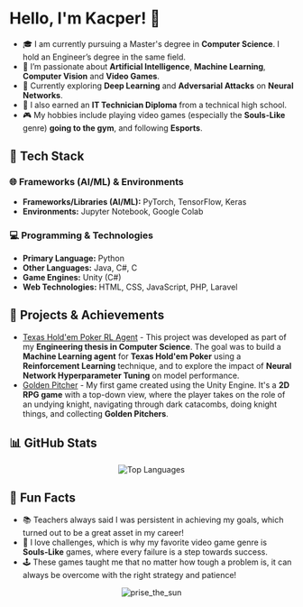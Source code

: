 # Hello, I'm Kacper! 👋

- 🎓 I am currently pursuing a Master's degree in **Computer Science**. I hold an Engineer’s degree in the same field.<br>
- 🧠 I’m passionate about **Artificial Intelligence**, **Machine Learning**, **Computer Vision** and **Video Games**.<br>
- 🌱 Currently exploring **Deep Learning** and **Adversarial Attacks** on **Neural Networks**.<br>
- 💼 I also earned an **IT Technician Diploma** from a technical high school.<br>
- 🎮 My hobbies include playing video games (especially the **Souls-Like** genre) **going to the gym**, and following **Esports**.<br>

## 🧰 Tech Stack

### 🌐 Frameworks (AI/ML) & Environments
- **Frameworks/Libraries (AI/ML):** PyTorch, TensorFlow, Keras
- **Environments:** Jupyter Notebook, Google Colab

### 💻 Programming & Technologies
- **Primary Language:** Python
- **Other Languages:** Java, C#, C
- **Game Engines:** Unity (C#)
- **Web Technologies:** HTML, CSS, JavaScript, PHP, Laravel

## 🚀 Projects & Achievements
- [Texas Hold'em Poker RL Agent](https://github.com/KacperM33/Texas-Holdem-Poker-RL-Agent) - This project was developed as part of my **Engineering thesis in Computer Science**. The goal was to build a **Machine Learning agent** for **Texas Hold'em Poker** using a **Reinforcement Learning** technique, and to explore the impact of **Neural Network Hyperparameter Tuning** on model performance.
- [Golden Pitcher](https://github.com/KacperM33/Golden-Pitcher) - My first game created using the Unity Engine. It's a **2D RPG game** with a top-down view, where the player takes on the role of an undying knight, navigating through dark catacombs, doing knight things, and collecting **Golden Pitchers**.

## 📊 GitHub Stats

<div align="center" width=100vw>
  
  ![Top Languages](https://github-readme-stats.vercel.app/api/top-langs/?username=KacperM33&langs_count=8&layout=compact&card_width=600&theme=tokyonight&hide=hlsl)
  
</div>

## 🎯 Fun Facts

- 📚 Teachers always said I was persistent in achieving my goals, which turned out to be a great asset in my career! 
- 🧩 I love challenges, which is why my favorite video game genre is **Souls-Like** games, where every failure is a step towards success.  
- 🕹️ These games taught me that no matter how tough a problem is, it can always be overcome with the right strategy and patience!

<div align="center">
  
  ![prise_the_sun](https://github.com/user-attachments/assets/a27c29e1-4560-4604-983b-124f49f200e3)
  
</div>

